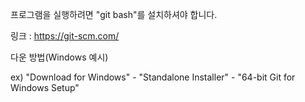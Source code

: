 프로그램을 실행하려면 "git bash"를 설치하셔야 합니다.

링크 : https://git-scm.com/

다운 방법(Windows 예시)

ex) "Download for Windows" - "Standalone Installer" - "64-bit Git for Windows Setup"
